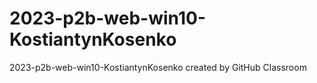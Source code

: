 # 2023-p2b-web-win10-KostiantynKosenko
2023-p2b-web-win10-KostiantynKosenko created by GitHub Classroom
